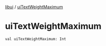[libui](index.md) / [uiTextWeightMaximum](./ui-text-weight-maximum.md)

# uiTextWeightMaximum

`val uiTextWeightMaximum: Int`